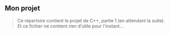 ## Mon projet

> Ce répertoire contient le projet de C++, partie 1 (en attendant la suite).
> Et ce fichier ne contient rien d'utile pour l'instant...
